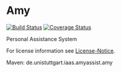 # Amy
[![Build Status](https://travis-ci.com/AmyAssist/Amy.svg?branch=dev)](https://travis-ci.com/AmyAssist/Amy)
[![Coverage Status](https://coveralls.io/repos/github/AmyAssist/Amy/badge.svg?branch=dev)](https://coveralls.io/github/AmyAssist/Amy?branch=dev)

Personal Assistance System

For license information see [License-Notice](license-notice.md).

Maven: de.unistuttgart.iaas.amyassist.amy
